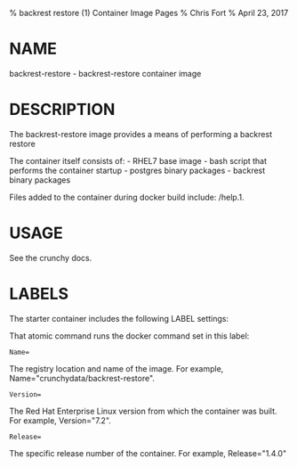% backrest restore (1) Container Image Pages
% Chris Fort
% April 23, 2017

# NAME
backrest-restore \- backrest-restore container image

# DESCRIPTION
The backrest-restore image provides a means of performing a backrest restore

The container itself consists of:
    - RHEL7 base image
    - bash script that performs the container startup
    - postgres binary packages
    - backrest binary packages

Files added to the container during docker build include: /help.1.

# USAGE
See the crunchy docs.


# LABELS
The starter container includes the following LABEL settings:

That atomic command runs the docker command set in this label:

`Name=`

The registry location and name of the image. For example, Name="crunchydata/backrest-restore".

`Version=`

The Red Hat Enterprise Linux version from which the container was built. For example, Version="7.2".

`Release=`

The specific release number of the container. For example, Release="1.4.0"


